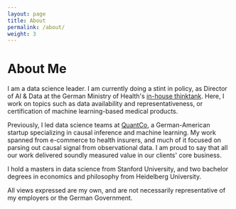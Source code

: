 ```yaml
---
layout: page
title: About
permalink: /about/
weight: 3
---
```


# **About Me**

I am a data science leader. I am currently doing a stint in policy, as Director of AI & Data at the German Ministry of Health's [in-house thinktank](https://hih-2025.de/en/). Here, I work on topics such as data availability and representativeness, or certification of machine learning-based medical products.

Previously, I led data science teams at [QuantCo](https://www.quantco.com/), a German-American startup specializing in causal inference and machine learning. My work spanned from e-commerce to health insurers, and much of it focused on parsing out causal signal from observational data. I am proud to say that all our work delivered soundly measured value in our clients' core business.

I hold a masters in data science from Stanford University, and two bachelor degrees in economics and philosophy from Heidelberg University.

All views expressed are my own, and are not necessarily representative of my employers or the German Government.


<!-- <div class="row">
{% include about/skills.html title="Programming Skills" source=site.data.programming-skills %}
{% include about/skills.html title="Other Skills" source=site.data.other-skills %}
</div>
 -->
<!-- <div class="row">
{% include about/timeline.html %}
</div> -->